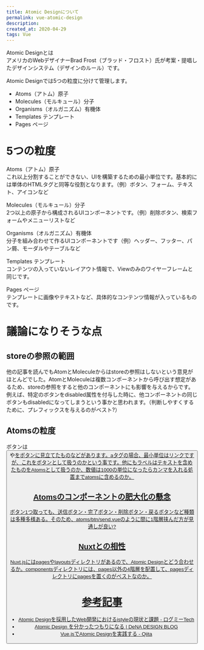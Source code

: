 ```yaml
---
title: Atomic Designについて
permalink: vue-atomic-design
description: 
created_at: 2020-04-29
tags: Vue
---
```


Atomic Designとは  
アメリカのWebデザイナーBrad Frost（ブラッド・フロスト）氏が考案・提唱したデザインシステム（デザインのルール）です。  

Atomic Designでは5つの粒度に分けて管理します。  
- Atoms（アトム）原子  
- Molecules（モルキュール）分子
- Organisms（オルガニズム）有機体
- Templates テンプレート
- Pages ページ

# 5つの粒度
Atoms（アトム）原子  
これ以上分割することができない、UIを構築するための最小単位です。基本的には単体のHTMLタグと同等な役割となります。（例）ボタン、フォーム、テキスト、アイコンなど
  
Molecules（モルキュール）分子  
2つ以上の原子から構成されるUIコンポーネントです。（例）削除ボタン、検索フォームやメニューリストなど
  
Organisms（オルガニズム）有機体  
分子を組み合わせて作るUIコンポーネントです（例）ヘッダー、フッター、パン屑、モーダルやテーブルなど
  
Templates テンプレート  
コンテンツの入っていないレイアウト情報で、Viewのみのワイヤーフレームと同じです。  
  
Pages ページ  
テンプレートに画像やテキストなど、具体的なコンテンツ情報が入っているものです。  

# 議論になりそうな点  

## storeの参照の範囲
他の記事を読んでもAtomとMoleculeからはstoreの参照はしないという意見がほとんどでした。AtomとMoleculeは複数コンポーネントから呼び出す想定があるため、storeの参照をすると他のコンポーネントにも影響を与えるからです。例えば、特定のボタンをdisabled属性を付与した時に、他コンポーネントの同じボタンもdisabledになってしまうという事かと思われます。（判断しやすくするために、プレフィックスを与えるのがベスト?）
  
## Atomsの粒度
ボタンは<button>や<a href="">をボタンに見立てたものなどがあります。aタグの場合、最小単位はリンクですが、これをボタンとして扱うのかという事です。他にもラベルはテキストを含めたものをAtomsとして扱うのか、数値は1000の単位になったらカンマを入れる処置までatomsに含めるのか。
  
## Atomsのコンポーネントの肥大化の懸念
ボタン1つ取っても、送信ボタン・完了ボタン・削除ボタン・戻るボタンなど種類は多種多様ある。そのため、atoms/btn/send.vueのように間に1階層挟んだ方が見通しが良い?

## Nuxtとの相性
Nuxt.jsにはpagesやlayoutsディレクトリがあるので、Atomic Designとどう合わせるか。componentsディレクトリには、pages以外の4階層を配置して、pagesディレクトリにpagesを置くのがベストなのか。

# 参考記事
-  [Atomic Designを採用したWeb開発におけるistyleの現状と課題 - ログミーTech](https://logmi.jp/tech/articles/320358)
-  [Atomic Design を分かったつもりになる | DeNA DESIGN BLOG](https://design.dena.com/design/atomic-design-を分かったつもりになる/)
- [Vue.jsでAtomic Designを実践する - Qiita](https://qiita.com/hareku/items/04705fcf92cc80ec4095)
